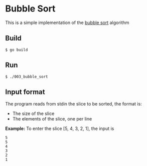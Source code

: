 Bubble Sort
=====================

This is a simple implementation of the [bubble sort](https://en.wikipedia.org/wiki/Bubble_sort) algorithm

Build
-----

```
$ go build
```

Run
---

```
$ ./003_bubble_sort
```

Input format
------------

The program reads from stdin the slice to be sorted, the format is:

* The size of the slice
* The elements of the slice, one per line

**Example:**
To enter the slice [5, 4, 3, 2, 1], the input is
```
5
5
4
3
2
1
```

